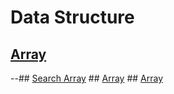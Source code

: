 # Data Structure

## <a href="https://github.com/rakibul0026/Data-Structure/tree/main/Array">Array</a>
--## <a href="https://github.com/rakibul0026/Data-Structure/tree/main/Array/Search%20in%20array">Search Array</a>
     ## <a href="">Array</a>
     ## <a href="">Array</a>


